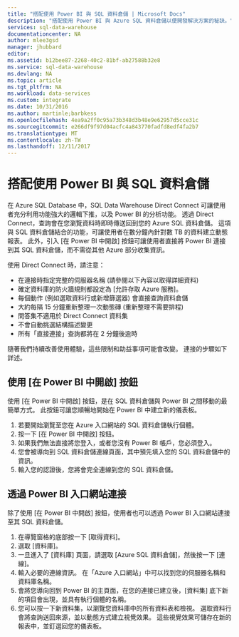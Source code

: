 ```yaml
---
title: "搭配使用 Power BI 與 SQL 資料倉儲 | Microsoft Docs"
description: "搭配使用 Power BI 與 Azure SQL 資料倉儲以便開發解決方案的秘訣。"
services: sql-data-warehouse
documentationcenter: NA
author: mlee3gsd
manager: jhubbard
editor: 
ms.assetid: b12bee87-2268-40c2-81bf-ab27588b32e8
ms.service: sql-data-warehouse
ms.devlang: NA
ms.topic: article
ms.tgt_pltfrm: NA
ms.workload: data-services
ms.custom: integrate
ms.date: 10/31/2016
ms.author: martinle;barbkess
ms.openlocfilehash: 4ea9a2ff0c95a73b348d3b48e9e62957d5cce31c
ms.sourcegitcommit: e266df9f97d04acfc4a843770fadfd8edf4fa2b7
ms.translationtype: MT
ms.contentlocale: zh-TW
ms.lasthandoff: 12/11/2017
---
```

# <a name="use-power-bi-with-sql-data-warehouse"></a>搭配使用 Power BI 與 SQL 資料倉儲
在 Azure SQL Database 中，SQL Data Warehouse Direct Connect 可讓使用者充分利用功能強大的邏輯下推，以及 Power BI 的分析功能。  透過 Direct Connect，查詢會在您瀏覽資料時即時傳送回到您的 Azure SQL 資料倉儲。  這項與 SQL 資料倉儲結合的功能，可讓使用者在數分鐘內針對數 TB 的資料建立動態報表。  此外，引入 [在 Power BI 中開啟] 按鈕可讓使用者直接將 Power BI 連接到其 SQL 資料倉儲，而不需從其他 Azure 部分收集資訊。

使用 Direct Connect 時，請注意：

* 在連接時指定完整的伺服器名稱 (請參閱以下內容以取得詳細資料)
* 確定資料庫的防火牆規則都設定為 [允許存取 Azure 服務]。
* 每個動作 (例如選取資料行或新增篩選器) 會直接查詢資料倉儲
* 大約每隔 15 分鐘重新整理一次動態磚 (重新整理不需要排程)
* 問答集不適用於 Direct Connect 資料集
* 不會自動挑選結構描述變更
* 所有「直接連接」查詢都將在 2 分鐘後逾時

隨著我們持續改善使用體驗，這些限制和助益事項可能會改變。 連接的步驟如下詳述。  

## <a name="using-the-open-in-power-bi-button"></a>使用 [在 Power BI 中開啟] 按鈕
使用 [在 Power BI 中開啟] 按鈕，是在 SQL 資料倉儲與 Power BI 之間移動的最簡單方式。 此按鈕可讓您順暢地開始在 Power BI 中建立新的儀表板。  

1. 若要開始瀏覽至您在 Azure 入口網站的 SQL 資料倉儲執行個體。
2. 按一下 [在 Power BI 中開啟] 按鈕。
3. 如果我們無法直接將您登入，或者您沒有 Power BI 帳戶，您必須登入。  
4. 您會被導向到 SQL 資料倉儲連線頁面，其中預先填入您的 SQL 資料倉儲中的資訊。
5. 輸入您的認證後，您將會完全連線到您的 SQL 資料倉儲。

## <a name="connecting-through-the-power-bi-portal"></a>透過 Power BI 入口網站連接
除了使用 [在 Power BI 中開啟] 按鈕，使用者也可以透過 Power BI 入口網站連接至其 SQL 資料倉儲。

1. 在導覽窗格的底部按一下 [取得資料]。
2. 選取 [資料庫]。
3. 一旦進入了 [資料庫] 頁面，請選取 [Azure SQL 資料倉儲]，然後按一下 [連線]。
4. 輸入必要的連線資訊。  在「Azure 入口網站」中可以找到您的伺服器名稱和資料庫名稱。
5. 會將您導向回到 Power BI 的主頁面，在您的連接已建立後，[資料集] 底下新的項目會出現，並具有執行個體的名稱。  
6. 您可以按一下新資料集，以瀏覽您資料庫中的所有資料表和檢視。 選取資料行會將查詢送回來源，並以動態方式建立視覺效果。 這些視覺效果可儲存在新的報表中，並釘選回您的儀表板。

<!--Image references-->

<!--Article references-->
[SQL Data Warehouse development overview]:  ./sql-data-warehouse-overview-develop/
[SQL Data Warehouse integration overview]:  ./sql-data-warehouse-overview-integration/

<!--MSDN references-->

<!--Other Web references-->
